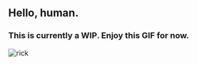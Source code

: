 ## Hello, human.

### This is currently a WIP. Enjoy this GIF for now.

![rick](https://i.pinimg.com/originals/e2/8e/c9/e28ec92dea750c11082236b1ecfa8c5d.gif)
